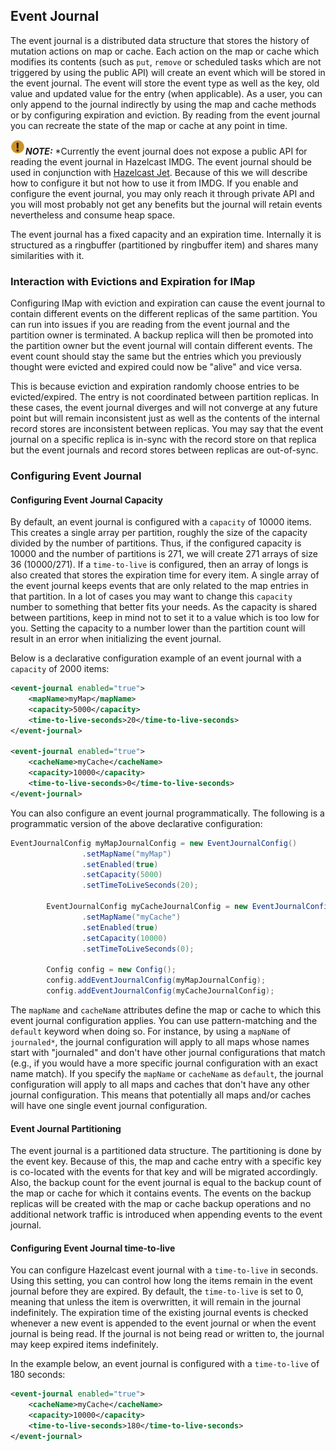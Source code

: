 ## Event Journal

The event journal is a distributed data structure that stores the history of mutation actions on map or cache. Each action on the map or cache which modifies its contents (such as `put`, `remove` or scheduled tasks which are not triggered by using the public API) will create an event which will be stored in the event journal. The event will store the event type as well as the key, old value and updated value for the entry (when applicable). As a user, you can only append to the journal indirectly by using the map and cache methods or by configuring expiration and eviction.  By reading from the event journal you can recreate the state of the map or cache at any point in time. 

![image](images/NoteSmall.jpg)***NOTE:*** *Currently the event journal does not expose a public API for reading the event journal in Hazelcast IMDG. The event journal should be used in conjunction with [Hazelcast Jet](http://jet.hazelcast.org/). Because of this we will describe how to configure it but not how to use it from IMDG. If you enable and configure the event journal, you may only reach it through private API and you will most probably not get any benefits but the journal will retain events nevertheless and consume heap space.

The event journal has a fixed capacity and an expiration time. Internally it is structured as a ringbuffer (partitioned by ringbuffer item) and shares many similarities with it.
 
### Interaction with Evictions and Expiration for IMap
 
Configuring IMap with eviction and expiration can cause the event journal to contain different events on the different replicas of the same partition. You can run into issues if you are reading from the event journal and the partition owner is terminated. A backup replica will then be promoted into the partition owner but the event journal will contain different events. The event count should stay the same but the entries which you previously thought were evicted and expired could now be "alive" and vice versa.

This is because eviction and expiration randomly choose entries to be evicted/expired. The entry is not coordinated between partition replicas. In these cases, the event journal diverges and will not converge at any future point but will remain inconsistent just as well as the contents of the internal record stores are inconsistent between replicas. You may say that the event journal on a specific replica is in-sync with the record store on that replica but the event journals and record stores between replicas are out-of-sync. 

### Configuring Event Journal

#### Configuring Event Journal Capacity

By default, an event journal is configured with a `capacity` of 10000 items. This creates a single array per partition, roughly the size of the capacity divided by the number of partitions. Thus, if the configured capacity is 10000 and the number of partitions is 271, we will create 271 arrays of size 36 (10000/271). If 
a `time-to-live` is configured, then an array of longs is also created that stores the expiration time for every item. 
A single array of the event journal keeps events that are only related to the map entries in that partition. In a lot of cases you may want to change this `capacity` number to something that better fits your needs. As the capacity is shared between partitions, keep in mind not to set it to a value which is too low for you. Setting the capacity to a number lower than the partition count will result in an error when initializing the event journal. 

Below is a declarative configuration example of an event journal with a `capacity` of 2000 items:

```xml
<event-journal enabled="true">
    <mapName>myMap</mapName>
    <capacity>5000</capacity>
    <time-to-live-seconds>20</time-to-live-seconds>
</event-journal>

<event-journal enabled="true">
    <cacheName>myCache</cacheName>
    <capacity>10000</capacity>
    <time-to-live-seconds>0</time-to-live-seconds>
</event-journal>
``` 

You can also configure an event journal programmatically. The following is a programmatic version of the above declarative configuration:

```java
EventJournalConfig myMapJournalConfig = new EventJournalConfig()
                .setMapName("myMap")
                .setEnabled(true)
                .setCapacity(5000)
                .setTimeToLiveSeconds(20);

        EventJournalConfig myCacheJournalConfig = new EventJournalConfig()
                .setMapName("myCache")
                .setEnabled(true)
                .setCapacity(10000)
                .setTimeToLiveSeconds(0);
        
        Config config = new Config();
        config.addEventJournalConfig(myMapJournalConfig);
        config.addEventJournalConfig(myCacheJournalConfig);
```


The `mapName` and `cacheName` attributes define the map or cache to which this event journal configuration applies. You can use pattern-matching and the `default` keyword when doing so. For instance, by using a `mapName` of `journaled*`, the journal configuration will apply to all maps whose names start with "journaled" and don't have other journal configurations that match (e.g., if you would have a more specific journal configuration with an exact name match). If you specify the `mapName` or `cacheName` as `default`, the journal configuration will apply to all maps and caches that don't have any other journal configuration. This means that potentially all maps and/or caches will have one single event journal configuration.


#### Event Journal Partitioning

The event journal is a partitioned data structure. The partitioning is done by the event key. Because of this, the map and cache entry with a specific key is co-located with the events for that key and will be migrated accordingly.
Also, the backup count for the event journal is equal to the backup count of the map or cache for which it contains events. The events on the backup replicas will be created with the map or cache backup operations and no additional network traffic is introduced when appending events to the event journal. 

#### Configuring Event Journal time-to-live

You can configure Hazelcast event journal with a `time-to-live` in seconds. Using this setting, you can control how long the items remain in 
the event journal before they are expired. By default, the `time-to-live` is set to 0, meaning that unless the item is overwritten, 
it will remain in the journal indefinitely. The expiration time of the existing journal events is checked whenever a new event is appended to the event journal or when the event journal is being read. If the journal is not being read or written to, the journal may keep expired items indefinitely. 

In the example below, an event journal is configured with a `time-to-live` of 180 seconds:

```xml
<event-journal enabled="true">
    <cacheName>myCache</cacheName>
    <capacity>10000</capacity>
    <time-to-live-seconds>180</time-to-live-seconds>
</event-journal>
```

